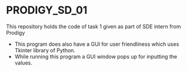 # PRODIGY_SD_01
This repository holds the code of task 1 given as part of SDE intern from Prodigy

- This program does also have a GUI for user friendliness which uses Tkinter library of Python.
- While running this program a GUI window pops up for inputting the values.
